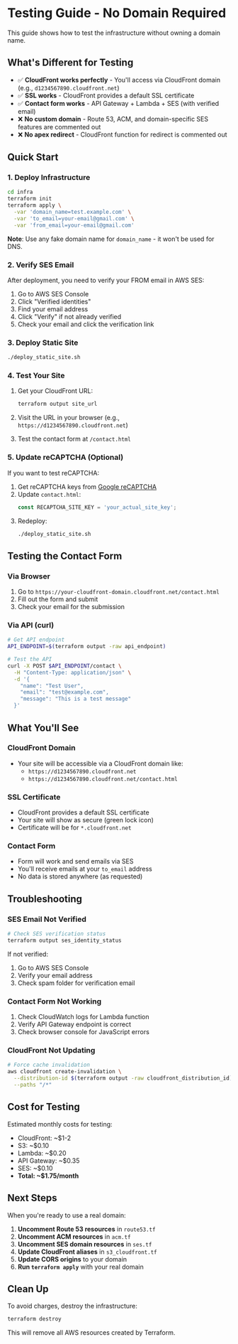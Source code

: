 # Testing Guide - No Domain Required

This guide shows how to test the infrastructure without owning a domain name.

## What's Different for Testing

- ✅ **CloudFront works perfectly** - You'll access via CloudFront domain (e.g., `d1234567890.cloudfront.net`)
- ✅ **SSL works** - CloudFront provides a default SSL certificate
- ✅ **Contact form works** - API Gateway + Lambda + SES (with verified email)
- ❌ **No custom domain** - Route 53, ACM, and domain-specific SES features are commented out
- ❌ **No apex redirect** - CloudFront function for redirect is commented out

## Quick Start

### 1. Deploy Infrastructure

```bash
cd infra
terraform init
terraform apply \
  -var 'domain_name=test.example.com' \
  -var 'to_email=your-email@gmail.com' \
  -var 'from_email=your-email@gmail.com'
```

**Note**: Use any fake domain name for `domain_name` - it won't be used for DNS.

### 2. Verify SES Email

After deployment, you need to verify your FROM email in AWS SES:

1. Go to AWS SES Console
2. Click "Verified identities" 
3. Find your email address
4. Click "Verify" if not already verified
5. Check your email and click the verification link

### 3. Deploy Static Site

```bash
./deploy_static_site.sh
```

### 4. Test Your Site

1. Get your CloudFront URL:
   ```bash
   terraform output site_url
   ```

2. Visit the URL in your browser (e.g., `https://d1234567890.cloudfront.net`)

3. Test the contact form at `/contact.html`

### 5. Update reCAPTCHA (Optional)

If you want to test reCAPTCHA:

1. Get reCAPTCHA keys from [Google reCAPTCHA](https://www.google.com/recaptcha/)
2. Update `contact.html`:
   ```javascript
   const RECAPTCHA_SITE_KEY = 'your_actual_site_key';
   ```
3. Redeploy:
   ```bash
   ./deploy_static_site.sh
   ```

## Testing the Contact Form

### Via Browser
1. Go to `https://your-cloudfront-domain.cloudfront.net/contact.html`
2. Fill out the form and submit
3. Check your email for the submission

### Via API (curl)
```bash
# Get API endpoint
API_ENDPOINT=$(terraform output -raw api_endpoint)

# Test the API
curl -X POST $API_ENDPOINT/contact \
  -H "Content-Type: application/json" \
  -d '{
    "name": "Test User",
    "email": "test@example.com", 
    "message": "This is a test message"
  }'
```

## What You'll See

### CloudFront Domain
- Your site will be accessible via a CloudFront domain like:
  - `https://d1234567890.cloudfront.net`
  - `https://d1234567890.cloudfront.net/contact.html`

### SSL Certificate
- CloudFront provides a default SSL certificate
- Your site will show as secure (green lock icon)
- Certificate will be for `*.cloudfront.net`

### Contact Form
- Form will work and send emails via SES
- You'll receive emails at your `to_email` address
- No data is stored anywhere (as requested)

## Troubleshooting

### SES Email Not Verified
```bash
# Check SES verification status
terraform output ses_identity_status
```

If not verified:
1. Go to AWS SES Console
2. Verify your email address
3. Check spam folder for verification email

### Contact Form Not Working
1. Check CloudWatch logs for Lambda function
2. Verify API Gateway endpoint is correct
3. Check browser console for JavaScript errors

### CloudFront Not Updating
```bash
# Force cache invalidation
aws cloudfront create-invalidation \
  --distribution-id $(terraform output -raw cloudfront_distribution_id) \
  --paths "/*"
```

## Cost for Testing

Estimated monthly costs for testing:
- CloudFront: ~$1-2
- S3: ~$0.10
- Lambda: ~$0.20
- API Gateway: ~$0.35
- SES: ~$0.10
- **Total: ~$1.75/month**

## Next Steps

When you're ready to use a real domain:

1. **Uncomment Route 53 resources** in `route53.tf`
2. **Uncomment ACM resources** in `acm.tf`
3. **Uncomment SES domain resources** in `ses.tf`
4. **Update CloudFront aliases** in `s3_cloudfront.tf`
5. **Update CORS origins** to your domain
6. **Run `terraform apply`** with your real domain

## Clean Up

To avoid charges, destroy the infrastructure:

```bash
terraform destroy
```

This will remove all AWS resources created by Terraform.
